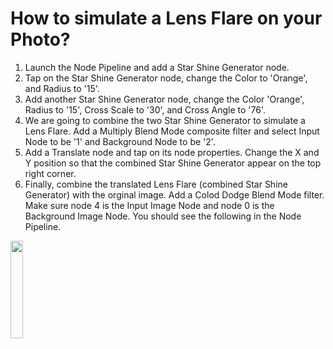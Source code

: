 # How to simulate a Lens Flare on your Photo? 

1. Launch the Node Pipeline and add a Star Shine Generator node.
2. Tap on the Star Shine Generator node, change the Color to 'Orange', and Radius to '15'.
3. Add another Star Shine Generator node, change the Color 'Orange', Radius to '15', Cross Scale to '30', and Cross Angle to '76'.
4. We are going to combine the two Star Shine Generator to simulate a Lens Flare. Add a Multiply Blend Mode composite filter and select Input Node to be '1' and Background Node to be '2'. 
5. Add a Translate node and tap on its node properties. Change the X and Y position so that the combined Star Shine Generator appear on the top right corner.
6. Finally, combine the translated Lens Flare (combined Star Shine Generator) with the orginal image. Add a Colod Dodge Blend Mode filter. Make sure node 4 is the Input Image Node and node 0 is the Background Image Node. You should see the following in the Node Pipeline.
 
<img src="https://user-images.githubusercontent.com/47021297/187804503-7989f8fc-c99e-47e5-bba8-00541eb2b864.jpeg" width="20%" height="20%">
